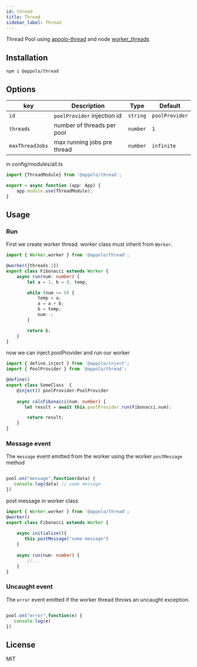 ```yaml
---
id: thread
title: Thread
sidebar_label: Thread
---
```

Thread Pool using [appolo-thread](https://github.com/shmoop207/appolo-thread) and node [worker_threads](https://nodejs.org/api/worker_threads.html)
## Installation

```npm
npm i @appolo/thread
```

## Options
| key | Description | Type | Default
| --- | --- | --- | --- |
| `id` | `poolProvider` injection id | `string`|  `poolProvider`|
| `threads` | number of threads per pool | `number` | `1` |
| `maxThreadJobs` | max running jobs pre thread    | `number` | `infinite` |

in config/modules/all.ts

```typescript
import {ThreadModule} from '@appolo/thread';

export = async function (app: App) {
    app.module.use(ThreadModule);
}
```

## Usage
### Run
First we create  worker thread.
worker class must inherit from `Worker`.

```typescript
import { Worker,worker } from '@appolo/thread';

@worker({threads:2})
export class Fibonacci extends Worker {
    async run(num: number) {
        let a = 1, b = 0, temp;

        while (num >= 0) {
            temp = a;
            a = a + b;
            b = temp;
            num--;
        }

        return b;
    }
}
```
now we can inject poolProvider and run our worker
```typescript
import { define,inject } from '@appolo/inject';
import { PoolProvider } from '@appolo/thread';

@define()
export class SomeClass  {
    @inject() poolProvider:PoolProvider
    
    async calcFibonacci(num: number) {
       let result = await this.poolProvider.run(Fibonacci,num);

        return result;
    }
}

```


### Message event
The `message` event  emitted from the worker using the worker `postMessage` method

```javascript

pool.on("message",function(data) {
   console.log(data) // some message
})

```
post message in worker class
```typescript
import { Worker,worker } from '@appolo/thread';
@worker()
export class Fibonacci extends Worker {
    
    async initialize(){
       this.postMessage("some message")
    }
    
    async run(num: number) {
        //...
    }
}

```
### Uncaught event
The `error` event emitted if the worker thread throws an uncaught exception.
```javascript

pool.on("error",function(e) {
   console.log(e) 
})
````


## License
MIT
